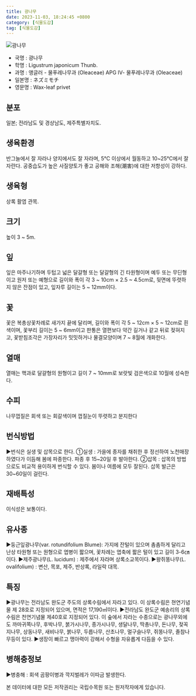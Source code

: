 ```yaml
---
title: 광나무
date: 2023-11-03, 18:24:45 +0800
category: [식물도감]
tag: [식물도감]
---
```




![광나무](http://www.nature.go.kr/fileUpload/plants/basic/Oleaceae/Ligustrum/11065/1_th2.JPG)
- 국명 : 광나무
- 학명 : Ligustrum japonicum Thunb.
- 과명 : 앵글러 - 물푸레나무과 (Oleaceae) APG Ⅳ- 물푸레나무과 (Oleaceae)
- 일본명 : ネズミモチ
- 영문명 : Wax-leaf privet


## 분포
일본; 전라남도 및 경상남도, 제주특별자치도.
## 생육환경
반그늘에서 잘 자라나 양지에서도 잘 자라며, 5℃ 이상에서 월동하고 10~25℃에서 잘 자란다. 공중습도가 높은 사질양토가 좋고 공해와 조해(潮害)에 대한 저항성이 강하다.
## 생육형
상록 활엽 관목. 
## 크기
높이 3 ~ 5m.
## 잎
잎은 마주나기하며 두텁고 넓은 달걀형 또는 달걀형의 긴 타원형이며 예두 또는 무딘형이고 원저 또는 예형으로 길이와 폭이 각 3 ~ 10cm × 2.5 ~ 4.5cm로, 뒷면에 뚜렷하지 않은 잔점이 있고, 잎자루 길이는 5 ~ 12mm이다.
## 꽃
꽃은 복총상꽃차례로 새가지 끝에 달리며, 길이와 폭이 각 5 ~ 12cm × 5 ~ 12cm로 흰색이며, 꽃부리 길이는 5 ~ 6mm이고 판통은 열편보다 약간 길거나 같고 뒤로 젖혀지고, 꽃받침조각은 가장자리가 밋밋하거나 물결모양이며 7 ~ 8월에 개화한다.
## 열매
열매는 핵과로 달걀형의 원형이고 길이 7 ~ 10mm로 보랏빛 검은색으로 10월에 성숙한다.
## 수피
나무껍질은 회색 또는 회갈색이며 껍질눈이 뚜렷하고 분지한다
## 번식방법
▶번식은 실생 및 삽목으로 한다. ①실생 : 가을에 종자를 채취한 후 정선하여 노천매장하였다가 이듬해 봄에 파종한다. 파종 후 15~20일 후 발아한다.②삽목 : 삽목의 방법으로도 비교적 용이하게 번식할 수 있다. 봄이나 여름에 모두 잘된다. 삽목 발근은 30~60일이 걸린다.
## 재배특성
이식성은 보통이다.
## 유사종
▶둥근잎광나무(var. rotundifolium Blume): 가지에 잔털이 있으며 촘촘하게 달리고 난상 타원형 또는 원형으로 엽병이 짧으며, 꽃차례는 엽축에 짧은 털이 있고 길이 3-6㎝이다.▶제주광나무(L. lucidum) : 제주에서 자라며 상록소교목이다.▶왕쥐똥나무(L. ovalifolium) : 변산, 목포, 제주, 반상록, 라일락 대목.
## 특징
▶광나무는 전라남도 완도군 주도의 상록수림에서 자라고 있다.  이 상록수림은 쳔연기념물 제 28호로 지정되어 있으며, 면적은 17,190㎡이다.▶전라남도 완도군 예송리의 상록수림은 천연기념물 제40호로 지정되어 있다.  이 숲에서 자라는 수종으로는 광나무외에도 까마귀쪽나무, 후박나무, 붉가시나무, 종가시나무, 생달나무, 딱총나무, 돈나무, 젖꼭지나무, 상동나무, 새비나무, 붉나무, 두릅나무, 산초나무, 멀구슬나무, 쥐똥나무, 졸참나무등이 있다.▶생장이 빠르고 맹아력이 강해서 수형을 자유롭게 다듬을 수 있다.
## 병해충정보
▶병충해 : 회색 곰팡이병과 깍지벌레가 이따금 발생한다.






본 데이터에 대한 모든 저작권리는 국립수목원 또는 원저작자에게 있습니다.
